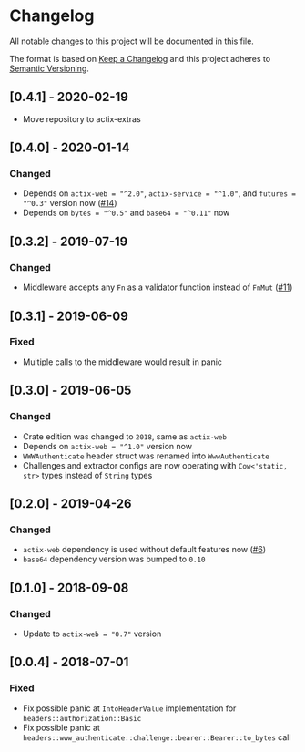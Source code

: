 # Changelog

All notable changes to this project will be documented in this file.

The format is based on [Keep a Changelog](https://keepachangelog.com/en/1.0.0/)
and this project adheres to [Semantic Versioning](https://semver.org/spec/v2.0.0.html).

## [0.4.1] - 2020-02-19
  - Move repository to actix-extras

## [0.4.0] - 2020-01-14

### Changed
  - Depends on `actix-web = "^2.0"`, `actix-service = "^1.0"`, and `futures = "^0.3"` version now ([#14])
  - Depends on `bytes = "^0.5"` and `base64 = "^0.11"` now

[#14]: https://github.com/actix/actix-web-httpauth/pull/14

## [0.3.2] - 2019-07-19

### Changed
  - Middleware accepts any `Fn` as a validator function instead of `FnMut` ([#11](https://github.com/actix/actix-web-httpauth/pull/11))

## [0.3.1] - 2019-06-09

### Fixed
  - Multiple calls to the middleware would result in panic

## [0.3.0] - 2019-06-05

### Changed
  - Crate edition was changed to `2018`, same as `actix-web`
  - Depends on `actix-web = "^1.0"` version now
  - `WWWAuthenticate` header struct was renamed into `WwwAuthenticate`
  - Challenges and extractor configs are now operating with `Cow<'static, str>` types instead of `String` types

## [0.2.0] - 2019-04-26

### Changed
  - `actix-web` dependency is used without default features now ([#6](https://github.com/actix/actix-web-httpauth/pull/6))
  - `base64` dependency version was bumped to `0.10`

## [0.1.0] - 2018-09-08

### Changed
  - Update to `actix-web = "0.7"` version

## [0.0.4] - 2018-07-01

### Fixed
  - Fix possible panic at `IntoHeaderValue` implementation for `headers::authorization::Basic`
  - Fix possible panic at `headers::www_authenticate::challenge::bearer::Bearer::to_bytes` call
